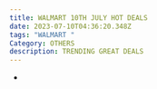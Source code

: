 ```yaml
---
title: WALMART 10TH JULY HOT DEALS
date: 2023-07-10T04:36:20.348Z
tags: "WALMART "
Category: OTHERS
description: TRENDING GREAT DEALS
---
```

*